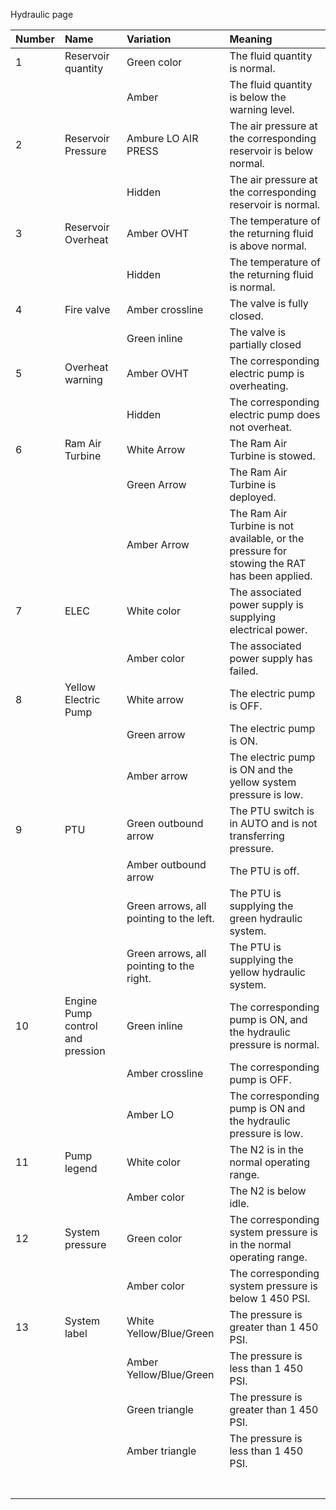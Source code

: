 ﻿Hydraulic page





|Number|Name|Variation|Meaning|
| :- | :- | :- | :- |
|1|Reservoir quantity|Green color|The fluid quantity is normal.|
|||Amber|The fluid quantity is below the warning level.|
|2|Reservoir Pressure|Ambure LO AIR PRESS|The air pressure at the corresponding reservoir is below normal.|
|||Hidden|The air pressure at the corresponding reservoir is normal.|
|3|Reservoir Overheat|Amber OVHT|The temperature of the returning fluid is above normal.|
|||Hidden|The temperature of the returning fluid is normal.|
|4|Fire valve|Amber crossline|The valve is fully closed.|
|||Green inline|The valve is partially closed|
|5|Overheat warning|Amber OVHT|The corresponding electric pump is overheating.|
|||Hidden|The corresponding electric pump does not overheat.|
|6|Ram Air Turbine|White Arrow|The Ram Air Turbine is stowed.|
|||Green Arrow|The Ram Air Turbine is deployed.|
|||Amber Arrow|The Ram Air Turbine is not available, or the pressure for stowing the RAT has been applied.|
|7|ELEC|White color|The associated power supply is supplying electrical power.|
|||Amber color|The associated power supply has failed.|
|8|Yellow Electric Pump|White arrow|The electric pump is OFF.|
|||Green arrow|The electric pump is ON.|
|||Amber arrow|The electric pump is ON and the yellow system pressure is low.|
|9|PTU|Green outbound arrow|The PTU switch is in AUTO and is not transferring pressure.|
|||Amber outbound arrow|The PTU is off.|
|||Green arrows, all pointing to the left.|The PTU is supplying the green hydraulic system.|
|||Green arrows, all pointing to the right.|The PTU is supplying the yellow hydraulic system.|
|10|Engine Pump control and pression|Green inline|The corresponding pump is ON, and the hydraulic pressure is normal.|
|||Amber crossline|The corresponding pump is OFF.|
|||Amber LO|The corresponding pump is ON and the hydraulic pressure is low.|
|11|Pump legend|White color|The N2 is in the normal operating range.|
|||Amber color|The N2 is below idle.|
|12|System pressure|Green color|The corresponding system pressure is in the normal operating range.|
|||Amber color|The corresponding system pressure is below 1 450 PSI.|
|13|System label|White Yellow/Blue/Green|The pressure is greater than 1 450 PSI.|
|||Amber Yellow/Blue/Green|The pressure is less than 1 450 PSI.|
|||Green triangle|The pressure is greater than 1 450 PSI.|
|||Amber triangle|The pressure is less than 1 450 PSI.|
|||||
|||||
|||||
|||||
|||||
|||||
|||||

